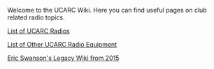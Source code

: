 Welcome to the UCARC Wiki. Here you can find useful pages on club related radio topics.

[List of UCARC Radios](home/List-of-UCARC-Radios)

[List of Other UCARC Radio Equipment](home/List-of-Other-UCARC-Radio-Equipment)

[Eric Swanson's Legacy Wiki from 2015](eric-swansons-legacy-wiki)